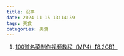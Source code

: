 ```yaml
---
title: 没事
date: 2024-11-15 13:14:59
tags: 美食
categories: 美食
---
```



1. [100道名菜制作视频教程（MP4)【8.2GB】](https://pan.quark.cn/s/862d4708cf20#/list/share)